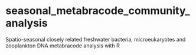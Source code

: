 # seasonal_metabracode_community_analysis
Spatio-seasonal closely related freshwater bacteria, microeukaryotes and zooplankton DNA metabracode analysis with R
